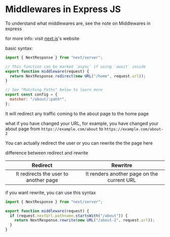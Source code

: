 # Middlewares in Express JS

To understand what middlewares are, see the note on Middlewares in express

for more info: visit [next.js](https://nextjs.org/docs/app/building-your-application/routing/middleware)'s website

basic syntax:

```js
import { NextResponse } from "next/server";

// This function can be marked `async` if using `await` inside
export function middleware(request) {
  return NextResponse.redirect(new URL("/home", request.url));
}

// See "Matching Paths" below to learn more
export const config = {
  matcher: "/about/:path*",
};
```

It will redirect any traffic coming to the about page to the home page

what if you have changed your URL, for example, you have changed your about page from `https://example.com/about` to `https://example.com/about-2`

You can actually redirect the user or you can rewrite the the page here

difference between redirect and rewrite

|               Redirect                |                  Rewritre                  |
| :-----------------------------------: | :----------------------------------------: |
| It redirects the user to another page | It renders another page on the current URL |

if you want rewrite, you can use this syntax

```js
import { NextResponse } from "next/server";

export function middleware(request) {
  if (request.nextUrl.pathname.startsWith("/about")) {
    return NextResponse.rewrite(new URL("/about-2", request.url));
  }
}
```
